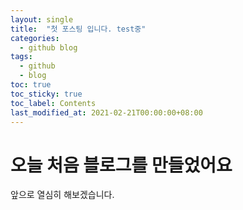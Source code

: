 ```yaml
---
layout: single
title:  "첫 포스팅 입니다. test중"
categories: 
  - github blog
tags:
  - github
  - blog
toc: true
toc_sticky: true
toc_label: Contents
last_modified_at: 2021-02-21T00:00:00+08:00
---
```


# 오늘 처음 블로그를 만들었어요

앞으로 열심히 해보겠습니다.
